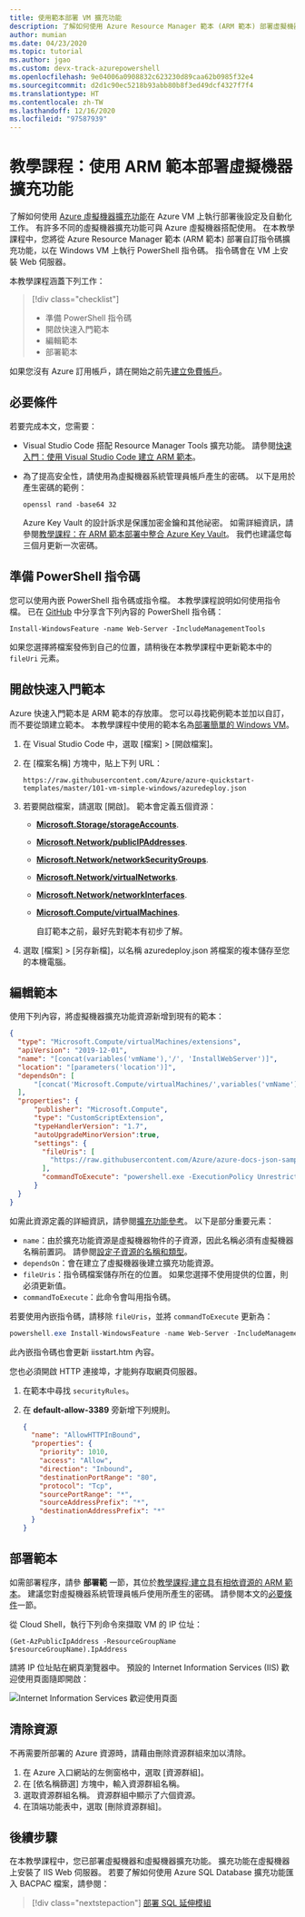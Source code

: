 ```yaml
---
title: 使用範本部署 VM 擴充功能
description: 了解如何使用 Azure Resource Manager 範本 (ARM 範本) 部署虛擬機器擴充功能。
author: mumian
ms.date: 04/23/2020
ms.topic: tutorial
ms.author: jgao
ms.custom: devx-track-azurepowershell
ms.openlocfilehash: 9e04006a0908832c623230d89caa62b0985f32e4
ms.sourcegitcommit: d2d1c90ec5218b93abb80b8f3ed49dcf4327f7f4
ms.translationtype: HT
ms.contentlocale: zh-TW
ms.lasthandoff: 12/16/2020
ms.locfileid: "97587939"
---
```

# <a name="tutorial-deploy-virtual-machine-extensions-with-arm-templates"></a>教學課程：使用 ARM 範本部署虛擬機器擴充功能

了解如何使用 [Azure 虛擬機器擴充功能](../../virtual-machines/extensions/features-windows.md)在 Azure VM 上執行部署後設定及自動化工作。 有許多不同的虛擬機器擴充功能可與 Azure 虛擬機器搭配使用。 在本教學課程中，您將從 Azure Resource Manager 範本 (ARM 範本) 部署自訂指令碼擴充功能，以在 Windows VM 上執行 PowerShell 指令碼。 指令碼會在 VM 上安裝 Web 伺服器。

本教學課程涵蓋下列工作：

> [!div class="checklist"]
> * 準備 PowerShell 指令碼
> * 開啟快速入門範本
> * 編輯範本
> * 部署範本

如果您沒有 Azure 訂用帳戶，請在開始之前先[建立免費帳戶](https://azure.microsoft.com/free/)。

## <a name="prerequisites"></a>必要條件

若要完成本文，您需要：

* Visual Studio Code 搭配 Resource Manager Tools 擴充功能。 請參閱[快速入門：使用 Visual Studio Code 建立 ARM 範本](quickstart-create-templates-use-visual-studio-code.md)。
* 為了提高安全性，請使用為虛擬機器系統管理員帳戶產生的密碼。 以下是用於產生密碼的範例：

    ```console
    openssl rand -base64 32
    ```

    Azure Key Vault 的設計訴求是保護加密金鑰和其他祕密。 如需詳細資訊，請參閱[教學課程：在 ARM 範本部署中整合 Azure Key Vault](./template-tutorial-use-key-vault.md)。 我們也建議您每三個月更新一次密碼。

## <a name="prepare-a-powershell-script"></a>準備 PowerShell 指令碼

您可以使用內嵌 PowerShell 指令碼或指令檔。 本教學課程說明如何使用指令檔。 已在 [GitHub](https://raw.githubusercontent.com/Azure/azure-docs-json-samples/master/tutorial-vm-extension/installWebServer.ps1) 中分享含下列內容的 PowerShell 指令碼：

```azurepowershell
Install-WindowsFeature -name Web-Server -IncludeManagementTools
```

如果您選擇將檔案發佈到自己的位置，請稍後在本教學課程中更新範本中的 `fileUri` 元素。

## <a name="open-a-quickstart-template"></a>開啟快速入門範本

Azure 快速入門範本是 ARM 範本的存放庫。 您可以尋找範例範本並加以自訂，而不要從頭建立範本。 本教學課程中使用的範本名為[部署簡單的 Windows VM](https://azure.microsoft.com/resources/templates/101-vm-simple-windows/)。

1. 在 Visual Studio Code 中，選取 [檔案] > [開啟檔案]。
1. 在 [檔案名稱] 方塊中，貼上下列 URL：

    ```url
    https://raw.githubusercontent.com/Azure/azure-quickstart-templates/master/101-vm-simple-windows/azuredeploy.json
    ```

1. 若要開啟檔案，請選取 [開啟]。
    範本會定義五個資源：

   * [**Microsoft.Storage/storageAccounts**](/azure/templates/Microsoft.Storage/storageAccounts).
   * [**Microsoft.Network/publicIPAddresses**](/azure/templates/microsoft.network/publicipaddresses).
   * [**Microsoft.Network/networkSecurityGroups**](/azure/templates/microsoft.network/networksecuritygroups).
   * [**Microsoft.Network/virtualNetworks**](/azure/templates/microsoft.network/virtualnetworks).
   * [**Microsoft.Network/networkInterfaces**](/azure/templates/microsoft.network/networkinterfaces).
   * [**Microsoft.Compute/virtualMachines**](/azure/templates/microsoft.compute/virtualmachines).

     自訂範本之前，最好先對範本有初步了解。

1. 選取 [檔案] > [另存新檔]，以名稱 azuredeploy.json 將檔案的複本儲存至您的本機電腦。

## <a name="edit-the-template"></a>編輯範本

使用下列內容，將虛擬機器擴充功能資源新增到現有的範本：

```json
{
  "type": "Microsoft.Compute/virtualMachines/extensions",
  "apiVersion": "2019-12-01",
  "name": "[concat(variables('vmName'),'/', 'InstallWebServer')]",
  "location": "[parameters('location')]",
  "dependsOn": [
      "[concat('Microsoft.Compute/virtualMachines/',variables('vmName'))]"
  ],
  "properties": {
      "publisher": "Microsoft.Compute",
      "type": "CustomScriptExtension",
      "typeHandlerVersion": "1.7",
      "autoUpgradeMinorVersion":true,
      "settings": {
        "fileUris": [
          "https://raw.githubusercontent.com/Azure/azure-docs-json-samples/master/tutorial-vm-extension/installWebServer.ps1"
        ],
        "commandToExecute": "powershell.exe -ExecutionPolicy Unrestricted -File installWebServer.ps1"
      }
  }
}
```

如需此資源定義的詳細資訊，請參閱[擴充功能參考](/azure/templates/microsoft.compute/virtualmachines/extensions)。 以下是部分重要元素：

* `name`：由於擴充功能資源是虛擬機器物件的子資源，因此名稱必須有虛擬機器名稱前置詞。 請參閱[設定子資源的名稱和類型](child-resource-name-type.md)。
* `dependsOn`：會在建立了虛擬機器後建立擴充功能資源。
* `fileUris`：指令碼檔案儲存所在的位置。 如果您選擇不使用提供的位置，則必須更新值。
* `commandToExecute`：此命令會叫用指令碼。

若要使用內嵌指令碼，請移除 `fileUris`，並將 `commandToExecute` 更新為：

```powershell
powershell.exe Install-WindowsFeature -name Web-Server -IncludeManagementTools && powershell.exe remove-item 'C:\\inetpub\\wwwroot\\iisstart.htm' && powershell.exe Add-Content -Path 'C:\\inetpub\\wwwroot\\iisstart.htm' -Value $('Hello World from ' + $env:computername)
```

此內嵌指令碼也會更新 iisstart.htm 內容。

您也必須開啟 HTTP 連接埠，才能夠存取網頁伺服器。

1. 在範本中尋找 `securityRules`。
1. 在 **default-allow-3389** 旁新增下列規則。

    ```json
    {
      "name": "AllowHTTPInBound",
      "properties": {
        "priority": 1010,
        "access": "Allow",
        "direction": "Inbound",
        "destinationPortRange": "80",
        "protocol": "Tcp",
        "sourcePortRange": "*",
        "sourceAddressPrefix": "*",
        "destinationAddressPrefix": "*"
      }
    }
    ```

## <a name="deploy-the-template"></a>部署範本

如需部署程序，請參 **部署範** 一節，其位於[教學課程:建立具有相依資源的 ARM 範本](./template-tutorial-create-templates-with-dependent-resources.md#deploy-the-template)。 建議您對虛擬機器系統管理員帳戶使用所產生的密碼。 請參閱本文的[必要條件](#prerequisites)一節。

從 Cloud Shell，執行下列命令來擷取 VM 的 IP 位址：

```azurepowershell
(Get-AzPublicIpAddress -ResourceGroupName $resourceGroupName).IpAddress
```

請將 IP 位址貼在網頁瀏覽器中。 預設的 Internet Information Services (IIS) 歡迎使用頁面隨即開啟：

![Internet Information Services 歡迎使用頁面](./media/template-tutorial-deploy-vm-extensions/resource-manager-template-deploy-extensions-customer-script-web-server.png)

## <a name="clean-up-resources"></a>清除資源

不再需要所部署的 Azure 資源時，請藉由刪除資源群組來加以清除。

1. 在 Azure 入口網站的左側窗格中，選取 [資源群組]。
2. 在 [依名稱篩選] 方塊中，輸入資源群組名稱。
3. 選取資源群組名稱。
    資源群組中顯示了六個資源。
4. 在頂端功能表中，選取 [刪除資源群組]。

## <a name="next-steps"></a>後續步驟

在本教學課程中，您已部署虛擬機器和虛擬機器擴充功能。 擴充功能在虛擬機器上安裝了 IIS Web 伺服器。 若要了解如何使用 Azure SQL Database 擴充功能匯入 BACPAC 檔案，請參閱：

> [!div class="nextstepaction"]
> [部署 SQL 延伸模組](./template-tutorial-deploy-sql-extensions-bacpac.md)

